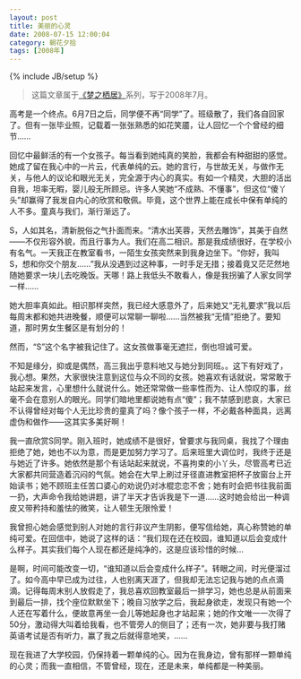 ```yaml
---
layout: post
title: 美丽的心灵
date: 2008-07-15 12:00:04
category: 朝花夕拾
tags: [2008年]
---
```

{% include JB/setup %}

> 这篇文章属于[《梦之栖居》](/posts/where-the-dreams-reside/)系列，写于2008年7月。
	
<!--more-->

高考是一个终点。6月7日之后，同学便不再“同学”了。班级散了，我们各自回家了。但有一张毕业照，记载着一张张熟悉的如花笑靥，让人回忆一个个曾经的细节……

回忆中最鲜活的有一个女孩子。每当看到她纯真的笑脸，我都会有种甜甜的感觉。她成了留在我心中的一片云，代表单纯的云。她的言行，与世故无关，与做作无关，与他人的议论和眼光无关，完全源于内心的真实。有如一个精灵，大胆的活出自我，坦率无暇，婴儿般无所顾忌。许多人笑她“不成熟、不懂事”，但这位“傻丫头”却赢得了我发自内心的欣赏和敬佩。毕竟，这个世界上能在成长中保有单纯的人不多。童真与我们，渐行渐远了。

S，人如其名，清新脱俗之气扑面而来。“清水出芙蓉，天然去雕饰”，其美于自然——不仅形容外貌，而且行事为人。我们在高二相识。那是我成绩很好，在学校小有名气。一天我正在教室看书，一陌生女孩突然来到我身边坐下。“你好，我叫S，想和你交个朋友……”我从没遇到过这种事，一时手足无措；接着竟又茫茫然地随她要求一块儿去吃晚饭。天哪！路上我低头不敢看人，像是我拐骗了人家女同学一样……

她大胆率真如此。相识那样突然，我已经大感意外了，后来她又“无礼要求”我以后每周末都和她共进晚餐，顺便可以常聊一聊啦……当然被我“无情”拒绝了。要知道，那时男女生餐区是有划分的！

然而，“S”这个名字被我记住了。这女孩做事毫无遮拦，倒也坦诚可爱。

不知是缘分，抑或是偶然，高三我出乎意料地又与她分到同班。。这下有好戏了，我心想。果然，大家很快注意到这位与众不同的女孩。她喜欢有话就说，常常敢于站起来发言，心里想什么就说什么。她还常常做一些率性而为、让人惊叹的事，丝毫不会在意别人的眼光。同学们暗地里都说她有点“傻”；我不禁感到悲哀，大家已不认得曾经对每个人无比珍贵的童真了吗？像个孩子一样，不必戴各种面具，远离虚伪和做作——这其实多美好啊！

我一直欣赏S同学。刚入班时，她成绩不是很好，曾要求与我同桌，我找了个理由拒绝了她，她也不以为意，而是更加努力学习了。后来班里大调位时，我终于还是与她近了许多。她依然是那个有话站起来就说，不喜拘束的小丫头，尽管高考已近大家都共同营造着沉闷的气氛。她会在大早上刷过牙径直进教室把杯子放窗台上开始读书；她不顾班主任苦口婆心的劝说仍对冰棍恋恋不舍；她有时会把书往我前面一扔，大声命令我给她讲题，讲了半天才告诉我是下一道……这时她会给出一种调皮又带矜持和羞怯的微笑，让人顿生无限怜爱！

我曾担心她会感觉到别人对她的言行非议产生阴影，便写信给她，真心称赞她的单纯可爱。在回信中，她说了这样的话：“我们现在还在校园，谁知道以后会变成什么样子。其实我们每个人现在都还是纯净的，这是应该珍惜的时候…

是啊，时间可能改变一切，“谁知道以后会变成什么样子”。转眼之间，时光便溜过了。如今高中早已成为过往，人也别离天涯了，但我却无法忘记我与她的点点滴滴。记得每周末别人放假走了，我总喜欢回教室最后一排学习，她也总是从前面来到最后一排，找个座位默默坐下；晚自习放学之后，我起身欲走，发现只有她一个人还在写着什么，便故意再坐一会儿等她起身也才站起来；她的作文唯一一次得了50分，激动得大叫着给我看，也不管旁人的侧目了；还有一次，她非要与我打赌英语考试是否有听力，赢了我之后就得意地笑，……

现在我进了大学校园，仍保持着一颗单纯的心。因为在我身边，曾有那样一颗单纯的心灵；而我一直相信，不管曾经，现在，还是未来，单纯都是一种美丽。